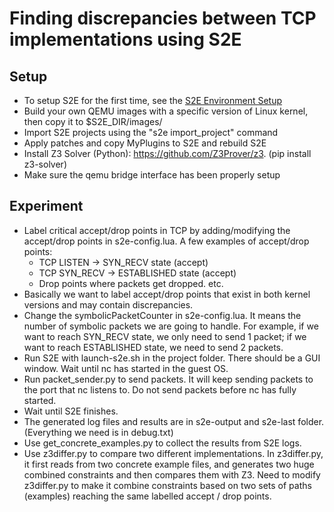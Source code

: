 # Finding discrepancies between TCP implementations using S2E

## Setup

- To setup S2E for the first time, see the [S2E Environment Setup](s2e_env_setup.md)
- Build your own QEMU images with a specific version of Linux kernel, then copy it to $S2E_DIR/images/
- Import S2E projects using the "s2e import_project" command
- Apply patches and copy MyPlugins to S2E and rebuild S2E
- Install Z3 Solver (Python): https://github.com/Z3Prover/z3. (pip install z3-solver)
- Make sure the qemu bridge interface has been properly setup

## Experiment

- Label critical accept/drop points in TCP by adding/modifying the accept/drop points in s2e-config.lua. A few examples of accept/drop points:
    - TCP LISTEN -> SYN_RECV state (accept)
    - TCP SYN_RECV -> ESTABLISHED state (accept)
    - Drop points where packets get dropped. etc.
- Basically we want to label accept/drop points that exist in both kernel versions and may contain discrepancies. 
- Change the symbolicPacketCounter in s2e-config.lua. It means the number of symbolic packets we are going to handle. For example, if we want to reach SYN_RECV state, we only need to send 1 packet; if we want to reach ESTABLISHED state, we need to send 2 packets. 
- Run S2E with launch-s2e.sh in the project folder. There should be a GUI window. Wait until nc has started in the guest OS. 
- Run packet_sender.py to send packets. It will keep sending packets to the port that nc listens to. Do not send packets before nc has fully started.
- Wait until S2E finishes. 
- The generated log files and results are in s2e-output and s2e-last folder. (Everything we need is in debug.txt)
- Use get_concrete_examples.py to collect the results from S2E logs.
- Use z3differ.py to compare two different implementations. In z3differ.py, it first reads from two concrete example files, and generates two huge combined constraints and then compares them with Z3. Need to modify z3differ.py to make it combine constraints based on two sets of paths (examples) reaching the same labelled accept / drop points. 
